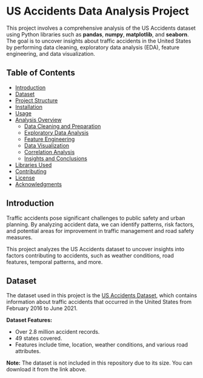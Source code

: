 # US Accidents Data Analysis Project

This project involves a comprehensive analysis of the US Accidents dataset using Python libraries such as **pandas**, **numpy**, **matplotlib**, and **seaborn**. The goal is to uncover insights about traffic accidents in the United States by performing data cleaning, exploratory data analysis (EDA), feature engineering, and data visualization.

## Table of Contents

- [Introduction](#introduction)
- [Dataset](#dataset)
- [Project Structure](#project-structure)
- [Installation](#installation)
- [Usage](#usage)
- [Analysis Overview](#analysis-overview)
  - [Data Cleaning and Preparation](#data-cleaning-and-preparation)
  - [Exploratory Data Analysis](#exploratory-data-analysis)
  - [Feature Engineering](#feature-engineering)
  - [Data Visualization](#data-visualization)
  - [Correlation Analysis](#correlation-analysis)
  - [Insights and Conclusions](#insights-and-conclusions)
- [Libraries Used](#libraries-used)
- [Contributing](#contributing)
- [License](#license)
- [Acknowledgments](#acknowledgments)

## Introduction

Traffic accidents pose significant challenges to public safety and urban planning. By analyzing accident data, we can identify patterns, risk factors, and potential areas for improvement in traffic management and road safety measures.

This project analyzes the US Accidents dataset to uncover insights into factors contributing to accidents, such as weather conditions, road features, temporal patterns, and more.

## Dataset

The dataset used in this project is the [US Accidents Dataset](https://www.kaggle.com/sobhanmoosavi/us-accidents), which contains information about traffic accidents that occurred in the United States from February 2016 to June 2021.

**Dataset Features:**

- Over 2.8 million accident records.
- 49 states covered.
- Features include time, location, weather conditions, and various road attributes.

**Note:** The dataset is not included in this repository due to its size. You can download it from the link above.
